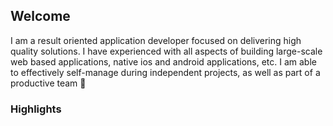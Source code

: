 ## Welcome

<!---
![coturiv's github stats](https://github-readme-stats.vercel.app/api?username=coturiv&hide=prs&text_color=586069&layout=compact&hide_border=true&bg_color=fff)
![coturiv's github langs](https://github-readme-stats.vercel.app/api/top-langs/?username=coturiv&text_color=586069&layout=compact&hide_border=true&bg_color=fff&title_color=0366d6&count_private=true&include_all_commits=true)
-->

I am a result oriented application developer focused on delivering high quality solutions. I have experienced with all aspects of building large-scale web based applications, native ios and android applications, etc. I am able to effectively self-manage during independent projects, as well as part of a productive team :beers:

### Highlights
